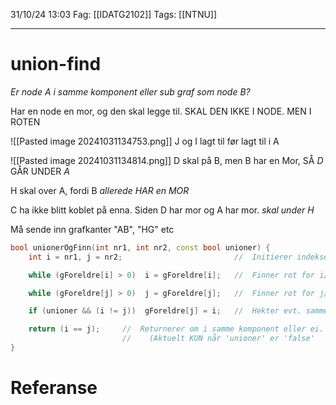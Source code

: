 31/10/24 13:03
Fag: [[IDATG2102]]
Tags: [[NTNU]]
___
# union-find
*Er node A i samme komponent eller sub graf som node B?*

Har en node en mor, og den skal legge til.
SKAL DEN IKKE I NODE. MEN I ROTEN

![[Pasted image 20241031134753.png]]
J og I lagt til før lagt til i A

![[Pasted image 20241031134814.png]]
D skal på B, men B har en Mor, SÅ *D* GÅR UNDER *A*

H skal over A, fordi B *allerede HAR en MOR*

C ha ikke blitt koblet på enna. Siden D har mor og A har mor.
*skal under H*


Må sende inn grafkanter
"AB", "HG" etc
```c++
bool unionerOgFinn(int nr1, int nr2, const bool unioner) {
    int i = nr1, j = nr2;                         //  Initierer indekser.

    while (gForeldre[i] > 0)  i = gForeldre[i];   //  Finner rot for i/nr1.

    while (gForeldre[j] > 0)  j = gForeldre[j];   //  Finner rot for j/nr2.

    if (unioner && (i != j))  gForeldre[j] = i;   //  Hekter evt. sammen.

    return (i == j);     //  Returnerer om i samme komponent eller ei.
                         //    (Aktuelt KUN når 'unioner' er 'false'
}       

```


# Referanse

